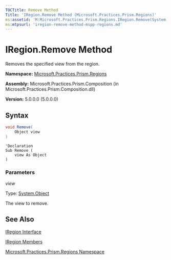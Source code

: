 ```yaml
---
TOCTitle: Remove Method
Title: 'IRegion.Remove Method (Microsoft.Practices.Prism.Regions)'
ms:assetid: 'M:Microsoft.Practices.Prism.Regions.IRegion.Remove(System.Object)'
ms:mtpsurl: 'iregion-remove-method-mspp-regions.md'
---
```


# IRegion.Remove Method

Removes the specified view from the region.

**Namespace:** [Microsoft.Practices.Prism.Regions](/patterns-practices/reference/mspp-regions-namespace)

**Assembly:** Microsoft.Practices.Prism.Composition (in Microsoft.Practices.Prism.Composition.dll)

**Version:** 5.0.0.0 (5.0.0.0)

## Syntax

```C#
void Remove(
	Object view
)
```
```VB
'Declaration
Sub Remove ( 
	view As Object
)
```

### Parameters

*view*

Type: [System.Object](http://msdn.microsoft.com/en-us/library/e5kfa45b)

The view to remove.

## See Also

[IRegion Interface](/patterns-practices/reference/iregion-interface-mspp-regions)

[IRegion Members](/patterns-practices/reference/iregion-members-mspp-regions)

[Microsoft.Practices.Prism.Regions Namespace](/patterns-practices/reference/mspp-regions-namespace)
